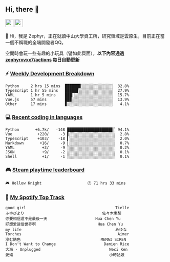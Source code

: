 <!--
**zephyrxvxx7/zephyrxvxx7** is a ✨ _special_ ✨ repository because its `README.md` (this file) appears on your GitHub profile.

Here are some ideas to get you started:

- 🔭 I’m currently working on ...
- 🌱 I’m currently learning ...
- 👯 I’m looking to collaborate on ...
- 🤔 I’m looking for help with ...
- 💬 Ask me about ...
- 📫 How to reach me: ...
- 😄 Pronouns: ...
- ⚡ Fun fact: ...
-->

## Hi, there 👋

<a href="https://www.instagram.com/zephyrxvxx7/"><img src="https://img.shields.io/badge/instagram-3f729b?&style=for-the-badge&logo=instagram&logoColor=white" height=25></a>
<a href="https://zephyrxvxx7.me/"><img src="https://img.shields.io/badge/blog-gray?&style=for-the-badge&logo=hexo&logoColor=white" height=25></a>

👋 Hi，我是 Zephyr，正在就讀中山大學資工所，研究領域是雲原生，目前正在當一個不稱職的全端開發者QQ。

空閒時會玩一些有趣的小玩具（譬如此頁面），**以下內容通過 [zephyrxvxx7/actions](https://github.com/zephyrxvxx7/zephyrxvxx7/actions) 每日自動更新**

### ⚡ [Weekly Development Breakdown](https://gist.github.com/zephyrxvxx7/ee1787313f0772b51494d051b5edde7f)

<!-- code_time start -->

```text
Python     2 hrs 15 mins  ██████▉░░░░░░░░░░░░░░  32.8%
TypeScript 1 hr 55 mins   █████▊░░░░░░░░░░░░░░░  27.9%
YAML       1 hr 5 mins    ███▎░░░░░░░░░░░░░░░░░  15.7%
Vue.js     57 mins        ██▉░░░░░░░░░░░░░░░░░░  13.9%
Other      17 mins        ▊░░░░░░░░░░░░░░░░░░░░   4.1%
```

<!-- code_time end -->

### 💻 [Recent coding in languages](https://gist.github.com/zephyrxvxx7/08c5ff0fead26978490fef5d749f43ea)

<!-- code_diff start -->

```text
Python       +6.7k/   -148 ███████████████████▊░ 94.1%
Vue           +220/     -3 ▌░░░░░░░░░░░░░░░░░░░░  2.8%
TypeScript    +103/    -18 ▍░░░░░░░░░░░░░░░░░░░░  2.0%
Markdown       +16/     -9 ▏░░░░░░░░░░░░░░░░░░░░  0.7%
YAML            +3/     -9 ░░░░░░░░░░░░░░░░░░░░░  0.2%
JSON            +9/     -2 ░░░░░░░░░░░░░░░░░░░░░  0.1%
Shell           +1/     -1 ░░░░░░░░░░░░░░░░░░░░░  0.1%
```

<!-- code_diff end -->

### 🎮 [Steam playtime leaderboard](https://gist.github.com/zephyrxvxx7/f77b8978877f959b69d84723c43a4a64)

<!-- steam_time start -->

```text
🎮 Hollow Knight                    🕘 71 hrs 33 mins
```

<!-- steam_time end -->

### 🎵 [My Spotify Top Track](https://gist.github.com/zephyrxvxx7/fe159fde5ec9ebea27e03dd63a71e78f)

<!-- spotify_track start -->

```text
good girl                                       Tielle
ふゆびより                                  佐々木恵梨
你要相信這不是最後一天                     Hua Chen Yu
好想愛這個世界啊                           Hua Chen Yu
my life                                         みゆな
Torches                                          Aimer
滲む錆色                                   MEMAI SIREN
I Don't Want to Change                     Damien Rice
大海 - Unplugged                              Neci Ken
愛殤                                          小時姑娘
```

<!-- spotify_track end -->
